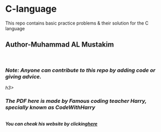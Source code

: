 # C-language
This repo contains basic practice problems &amp; their solution for the C language<br>
<h2>Author-Muhammad AL Mustakim</h2><br>
<i><h3>Note: Anyone can contribute to this repo by adding code or giving advice. </h3>h3><i>
<h3>The PDF here is made by Famous coding teacher Harry, specially known as CodeWithHarry</h3><br>
<b>You can cheak his website by clicking<a href=https://www.codewithharry.com>here</a></b>


